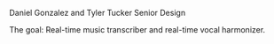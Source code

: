 Daniel Gonzalez and Tyler Tucker Senior Design

The goal:
Real-time music transcriber and real-time vocal harmonizer. 

